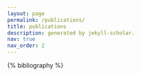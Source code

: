 ```yaml
---
layout: page
permalink: /publications/
title: publications
description: generated by jekyll-scholar.
nav: true
nav_order: 2
---
```


<!-- _pages/publications.md -->
<div class="publications">

{% bibliography %}

</div>
